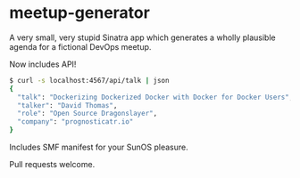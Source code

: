 # meetup-generator

A very small, very stupid Sinatra app which generates a wholly plausible
agenda for a fictional DevOps meetup.

Now includes API!

```sh
$ curl -s localhost:4567/api/talk | json
{
  "talk": "Dockerizing Dockerized Docker with Docker for Docker Users",
  "talker": "David Thomas",
  "role": "Open Source Dragonslayer",
  "company": "prognosticatr.io"
}
```

Includes SMF manifest for your SunOS pleasure.

Pull requests welcome.

